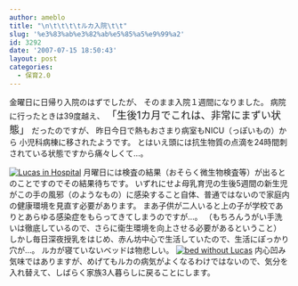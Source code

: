 ```yaml
---
author: ameblo
title: "\n\t\t\t\tルカ入院\t\t"
slug: '%e3%83%ab%e3%82%ab%e5%85%a5%e9%99%a2'
id: 3292
date: '2007-07-15 18:50:43'
layout: post
categories:
  - 保育2.0
---
```


金曜日に日帰り入院のはずでしたが、 そのまま入院１週間になりました。 病院に行ったときは39度越え、 <font size="4">「生後1カ月でこれは、非常にまずい状態」</font> だったのですが、 昨日今日で熱もおさまり病室もNICU（っぽいもの）から 小児科病棟に移されたようです。 とはいえ頭には抗生物質の点滴を24時間刺されている状態ですから痛々しくて…。

[![Lucas in Hospital](http://blog-imgs-42.fc2.com/a/k/i/akihikofr/blog_import_4f56492f446ba.jpg)](http://blog-imgs-42.fc2.com/a/k/i/akihikofr/blog_import_4f56492f60a3f.jpg) 月曜日には検査の結果（おそらく微生物検査等）が出るとのことですのでその結果待ちです。 いずれにせよ母乳育児の生後5週間の新生児がこの手の風邪（のようなもの）に感染すること自体、普通ではないので家庭内の健康環境を見直す必要があります。 まあ子供が二人いると上の子が学校でありとあらゆる感染症をもらってきてしまうのですが…。 （もちろんうがい手洗いは徹底しているので、さらに衛生環境を向上させる必要があるということ） しかし毎日深夜授乳をはじめ、赤ん坊中心で生活していたので、生活にぽっかり穴が…。 ルカが寝ていないベッドは物悲しい。 [![bed without Lucas](http://blog-imgs-42.fc2.com/a/k/i/akihikofr/blog_import_4f56492f988ca.jpg)](http://blog-imgs-42.fc2.com/a/k/i/akihikofr/blog_import_4f56492fd6ab1.jpg) 内心凹み気味ではありますが、めげてもルカの病気がよくなるわけではないので、気分を入れ替えて、しばらく家族3人暮らしに戻ることにします。